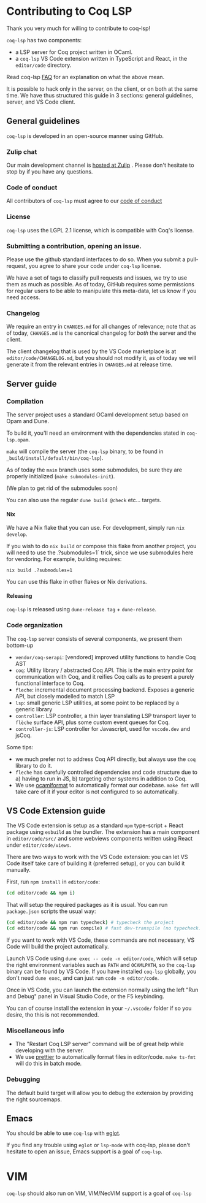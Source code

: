 Contributing to Coq LSP
=======================

Thank you very much for willing to contribute to coq-lsp!

`coq-lsp` has two components:

- a LSP server for Coq project written in OCaml.
- a `coq-lsp` VS Code extension written in TypeScript and React, in
  the `editor/code` directory.

Read coq-lsp [FAQ](etc/FAQ.md) for an explanation on what the above mean.

It is possible to hack only in the server, on the client, or on both
at the same time. We have thus structured this guide in 3 sections:
general guidelines, server, and VS Code client.

## General guidelines

`coq-lsp` is developed in an open-source manner using GitHub.

### Zulip chat

Our main development channel is [hosted at
Zulip](https://coq.zulipchat.com/#narrow/stream/329642-coq-lsp)
. Please don't hesitate to stop by if you have any questions.

### Code of conduct

All contributors of `coq-lsp` must agree to our [code of
conduct](./CODE_OF_CONDUCT.md)

### License

`coq-lsp` uses the LGPL 2.1 license, which is compatible with Coq's
license.

### Submitting a contribution, opening an issue.

Please use the github standard interfaces to do so. When you submit a
pull-request, you agree to share your code under `coq-lsp` license.

We have a set of tags to classify pull requests and issues, we try to
use them as much as possible. As of today, GitHub requires some
permissions for regular users to be able to manipulate this meta-data,
let us know if you need access.

### Changelog

We require an entry in `CHANGES.md` for all changes of relevance; note
that as of today, `CHANGES.md` is the canonical changelog for _both_
the server and the client.

The client changelog that is used by the VS Code marketplace is at
`editor/code/CHANGELOG.md`, but you should not modify it, as of today
we will generate it from the relevant entries in `CHANGES.md` at
release time.

## Server guide

### Compilation

The server project uses a standard OCaml development setup based on
Opam and Dune.

To build it, you'll need an environment with the dependencies stated
in `coq-lsp.opam`.

`make` will compile the server (the `coq-lsp` binary, to be found in
`_build/install/default/bin/coq-lsp`).

As of today the `main` branch uses some submodules, be sure they are
properly initialized (`make submodules-init`).

(We plan to get rid of the submodules soon)

You can also use the regular `dune build @check` etc... targets.

#### Nix

We have a Nix flake that you can use. For development, simply run `nix develop`.

If you wish to do `nix build` or compose this flake from another project, you
will need to use the .?submodules=1` trick, since we use submodules here for
vendoring. For example, building requires:

```
nix build .?submodules=1
```

You can use this flake in other flakes or Nix derivations.

#### Releasing

`coq-lsp` is released using `dune-release tag` + `dune-release`.

### Code organization

The `coq-lsp` server consists of several components, we present them bottom-up

- `vendor/coq-serapi`: [vendored] improved utility functions to handle Coq AST
- `coq`: Utility library / abstracted Coq API. This is the main entry
  point for communication with Coq, and it reifies Coq calls as to
  present a purely functional interface to Coq.
- `fleche`: incremental document processing backend. Exposes a generic API, but
  closely modelled to match LSP
- `lsp`: small generic LSP utilities, at some point to be replaced by a generic
  library
- `controller`: LSP controller, a thin layer translating LSP transport layer to
  `flèche` surface API, plus some custom event queues for Coq.
- `controller-js`: LSP controller for Javascript, used for
  `vscode.dev` and jsCoq.

Some tips:

- we much prefer not to address Coq API directly, but always use the
  `coq` library to do it.
- `fleche` has carefully controlled dependencies and code structure
  due to a) having to run in JS, b) targeting other systems in
  addition to Coq.
- We use [ocamlformat](https://github.com/ocaml-ppx/ocamlformat) to
  automatically format our codebase. `make fmt` will take care of it
  if your editor is not configured to so automatically.

## VS Code Extension guide

The VS Code extension is setup as a standard `npm` type-script + React
package using `esbuild` as the bundler. The extension has a main
component in `editor/code/src/` and some webviews components written
using React under `editor/code/views`.

There are two ways to work with the VS Code extension: you can let VS Code
itself take care of building it (preferred setup), or you can build it manually.

First, run `npm install` in `editor/code`:

```sh
(cd editor/code && npm i)
```

That will setup the required packages as it is usual. You can run `package.json`
scripts the usual way:

```sh
(cd editor/code && npm run typecheck) # typecheck the project
(cd editor/code && npm run compile) # fast dev-transpile (no typecheck)
```

If you want to work with VS Code, these commands are not necessary, VS
Code will build the project automatically.

Launch VS Code using `dune exec -- code -n editor/code`, which will setup the
right environment variables such as `PATH` and `OCAMLPATH`, so the `coq-lsp`
binary can be found by VS Code. If you have installed `coq-lsp` globally, you
don't need `dune exec`, and can just run `code -n editor/code`.

Once in VS Code, you can launch the extension normally using the left "Run and
Debug" panel in Visual Studio Code, or the F5 keybinding.

You can of course install the extension in your `~/.vscode/` folder if so you
desire, tho this is not recommended.

### Miscellaneous info

- The "Restart Coq LSP server" command will be of great help while
  developing with the server.
- We use
  [prettier](https://marketplace.visualstudio.com/items?itemName=esbenp.prettier-vscode)
  to automatically format files in editor/code. `make ts-fmt` will do
  this in batch mode.

### Debugging

The default build target will allow you to debug the extension by
providing the right sourcemaps.

## Emacs

You should be able to use `coq-lsp` with [eglot](https://joaotavora.github.io/eglot/).

If you find any trouble using `eglot` or `lsp-mode` with coq-lsp, please don't
hesitate to open an issue, Emacs support is a goal of `coq-lsp`.

# VIM

`coq-lsp` should also run on VIM, VIM/NeoVIM support is a goal of `coq-lsp`
